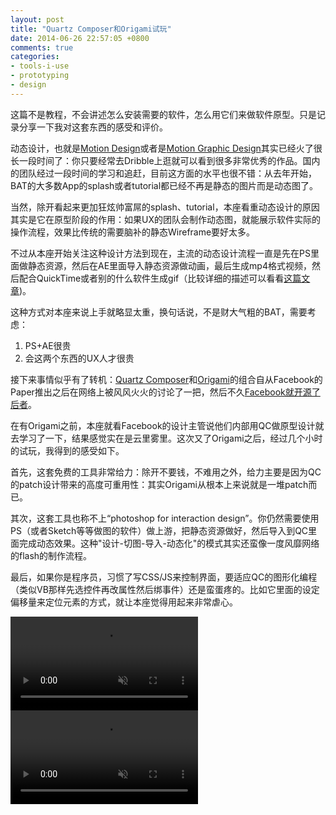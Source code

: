 ```yaml
---
layout: post
title: "Quartz Composer和Origami试玩"
date: 2014-06-26 22:57:05 +0800
comments: true
categories:
- tools-i-use
- prototyping
- design
---
```


这篇不是教程，不会讲述怎么安装需要的软件，怎么用它们来做软件原型。只是记录分享一下我对这套东西的感受和评价。

动态设计，也就是[Motion Design](http://v.youku.com/v_show/id_XMzIyNTk1NTMy.html)或者是[Motion Graphic Design](http://en.wikipedia.org/wiki/Motion_graphic_design)其实已经火了很长一段时间了：你只要经常去Dribble上逛就可以看到很多非常优秀的作品。国内的团队经过一段时间的学习和追赶，目前这方面的水平也很不错：从去年开始，BAT的大多数App的splash或者tutorial都已经不再是静态的图片而是动态图了。

当然，除开看起来更加狂炫帅富屌的splash、tutorial，本座看重动态设计的原因其实是它在原型阶段的作用：如果UX的团队会制作动态图，就能展示软件实际的操作流程，效果比传统的需要脑补的静态Wireframe要好太多。

不过从本座开始关注这种设计方法到现在，主流的动态设计流程一直是先在PS里面做静态资源，然后在AE里面导入静态资源做动画，最后生成mp4格式视频，然后配合QuickTime或者别的什么软件生成gif（比较详细的描述可以看看[这篇文章](http://www.uisdc.com/the-internet-motion-graphic))。

这种方式对本座来说上手就略显太重，换句话说，不是财大气粗的BAT，需要考虑：

1. PS+AE很贵
2. 会这两个东西的UX人才很贵

接下来事情似乎有了转机：[Quartz Composer](http://quartzcomposer.com/)和[Origami](http://facebook.github.io/origami/)的组合自从Facebook的Paper推出之后在网络上被风风火火的讨论了一把，然后不久[Facebook就开源了后者](http://www.fastcodesign.com/3025932/facebook-develops-a-photoshop-for-interaction-design-and-its-free-for-anyone-to-use)。

在有Origami之前，本座就看Facebook的设计主管说他们内部用QC做原型设计就去学习了一下，结果感觉实在是云里雾里。这次又了Origami之后，经过几个小时的试玩，我得到的感受如下。

首先，这套免费的工具非常给力：除开不要钱，不难用之外，给力主要是因为QC的patch设计带来的高度可重用性：其实Origami从根本上来说就是一堆patch而已。

其次，这套工具也称不上“photoshop for interaction design”。你仍然需要使用PS（或者Sketch等等做图的软件）做上游，把静态资源做好，然后导入到QC里面完成动态效果。这种"设计-切图-导入-动态化"的模式其实还蛮像一度风靡网络的flash的制作流程。

最后，如果你是程序员，习惯了写CSS/JS来控制界面，要适应QC的图形化编程（类似VB那样先选控件再改属性然后绑事件）还是蛮蛋疼的。比如它里面的设定偏移量来定位元素的方式，就让本座觉得用起来非常虐心。

<video autoplay loop muted playsinline>
    <source src="{{ site.static_base }}/downloads/images/2014_06/qc_yx_intro.mp4" type="video/mp4">
    <p>Your browser doesn't support this embedded video.</p>
</video>

<video autoplay loop muted playsinline>
    <source src="{{ site.static_base }}/downloads/images/2014_06/qc_yx_bd.mp4" type="video/mp4">
    <p>Your browser doesn't support this embedded video.</p>
</video>
